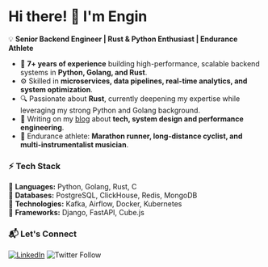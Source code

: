 # Hi there! 👋 I'm Engin

💡 **Senior Backend Engineer | Rust & Python Enthusiast | Endurance Athlete**  

- 🚀 **7+ years of experience** building high-performance, scalable backend systems in **Python, Golang, and Rust**.  
- ⚙️ Skilled in **microservices, data pipelines, real-time analytics, and system optimization**.  
- 🔍 Passionate about **Rust**, currently deepening my expertise while leveraging my strong Python and Golang background.  
- 📝 Writing on my [blog](https://engin.al) about **tech, system design and performance engineering**.  
- 🏃 Endurance athlete: **Marathon runner, long-distance cyclist, and multi-instrumentalist musician**.  

### ⚡ Tech Stack  
🔹 **Languages:** Python, Golang, Rust, C  
🔹 **Databases:** PostgreSQL, ClickHouse, Redis, MongoDB  
🔹 **Technologies:** Kafka, Airflow, Docker, Kubernetes  
🔹 **Frameworks:** Django, FastAPI, Cube.js

### 📬 Let's Connect  
[![LinkedIn](https://img.shields.io/badge/LinkedIn-Connect-blue?style=flat&logo=linkedin)](https://linkedin.com/in/enginal) 
![Twitter Follow](https://img.shields.io/twitter/follow/etikmaske?style=social)
